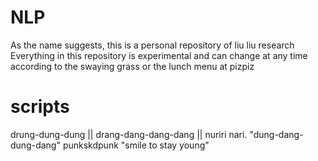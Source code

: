 # NLP
As the name suggests, this is a personal repository of liu liu research  Everything in this repository is experimental and can change at any time according to the swaying grass or the lunch menu at pizpiz

# scripts
drung-dung-dung || drang-dang-dang-dang || nuriri nari. 
"dung-dang-dung-dang"
punkskdpunk 
"smile to stay young"
